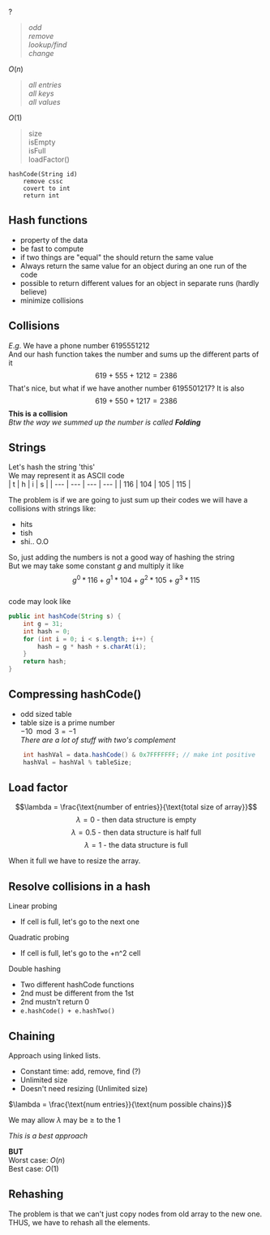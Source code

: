$?$
>_odd  
remove  
lookup/find  
change_ 

$O(n)$
>_all entries  
all keys  
all values_  

$O(1)$
>size  
isEmpty  
isFull  
loadFactor()  

<!-- ## Associative arrays ## -->
```
hashCode(String id)
    remove cssc
    covert to int
    return int
```

## Hash functions ##
- property of the data
- be fast to compute
- if two things are "equal" the should return the same value
- Always return the same value for an object during an one run of the code
- possible to return different values for an object in separate runs (hardly believe)
- minimize collisions

## Collisions ##
$E.g.$
We have a phone number $6195551212$  
And our hash function takes the number and sums up the different parts of it
$$619+555+1212=2386$$
That's nice, but what if we have another number $619 550 1217$?
It is also
$$619+550+1217=2386$$
**This is a collision**  
*Btw the way we summed up the number is called **Folding***

## Strings ##
Let's hash the string 'this'  
We may represent it as ASCII code  
| t   | h   | i   | s   |
| --- | --- | --- | --- |
| 116 | 104 | 105 | 115 |
  
The problem is if we are going to just sum up their codes we will have a collisions with strings like:
- hits
- tish
- shi.. O.O

So, just adding the numbers is not a good way of hashing the string  
But we may take some constant $g$ and multiply it like
$$g^0*116+g^1*104+g^2*105+g^3*115$$  
code may look like  
```java
public int hashCode(String s) {
    int g = 31;
    int hash = 0;
    for (int i = 0; i < s.length; i++) {
        hash = g * hash + s.charAt(i);
    }
    return hash;
}
```  

## Compressing hashCode() ##
- odd sized table
- table size is a prime number  
$-10\mod3 = -1$  
*There are a lot of stuff with two's complement*
```java
    int hashVal = data.hashCode() & 0x7FFFFFFF; // make int positive
    hashVal = hashVal % tableSize;
```
## Load factor ##
$$\lambda = \frac{\text{number of entries}}{\text{total size of array}}$$
$$\lambda = 0 \text{ - then data structure is empty}$$
$$\lambda = 0.5 \text{ - then data structure is half full}$$
$$\lambda = 1 \text{ - the data structure is full}$$

When it full we have to resize the array.

## Resolve collisions in a hash ##
Linear probing  
 - If cell is full, let's go to the next one

Quadratic probing
 - If cell is full, let's go to the +n^2 cell

Double hashing
 - Two different hashCode functions
 - 2nd must be different from the 1st
 - 2nd mustn't return 0
 - ```e.hashCode() + e.hashTwo()```

## Chaining ##
Approach using linked lists.  
- Constant time: add, remove, find (?) 
- Unlimited size  
- Doesn't need resizing (Unlimited size)

$\lambda = \frac{\text{num entries}}{\text{num possible chains}}$  

We may allow $\lambda$ may be $\ge$ to the 1  

*This is a best approach*

**BUT**  
Worst case: $O(n)$  
Best case: $O(1)$

## Rehashing ##
The problem is that we can't just copy nodes from old array to the new one. THUS, we have to rehash all the elements.